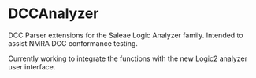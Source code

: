 # DCCAnalyzer

DCC Parser extensions for the Saleae Logic Analyzer family. Intended to assist NMRA DCC conformance testing.

Currently working to integrate the functions with the new Logic2 analyzer user interface.

